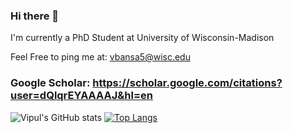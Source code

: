 ### Hi there 👋

I'm currently a PhD Student at University of Wisconsin-Madison

Feel Free to ping me at: vbansa5@wisc.edu

### Google Scholar: https://scholar.google.com/citations?user=dQlqrEYAAAAJ&hl=en


![Vipul's GitHub stats](https://github-readme-stats.vercel.app/api?username=vipul2001&theme=vue&show_icons=true)
[![Top Langs](https://github-readme-stats.vercel.app/api/top-langs/?username=vipul2001&layout=compact)](https://github.com/vipul2001/github-readme-stats)

